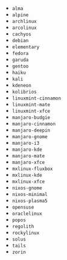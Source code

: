 * `alma`
* `alpine`
* `archlinux`
* `arcolinux`
* `cachyos`
* `debian`
* `elementary`
* `fedora`
* `garuda`
* `gentoo`
* `haiku`
* `kali`
* `kdeneon`
* `kolibrios`
* `linuxmint-cinnamon`
* `linuxmint-mate`
* `linuxmint-xfce`
* `manjaro-budgie`
* `manjaro-cinnamon`
* `manjaro-deepin`
* `manjaro-gnome`
* `manjaro-i3`
* `manjaro-kde`
* `manjaro-mate`
* `manjaro-xfce`
* `mxlinux-fluxbox`
* `mxlinux-kde`
* `mxlinux-xfce`
* `nixos-gnome`
* `nixos-minimal`
* `nixos-plasma5`
* `opensuse`
* `oraclelinux`
* `popos`
* `regolith`
* `rockylinux`
* `solus`
* `tails`
* `zorin`
